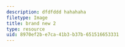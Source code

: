 ```yaml
---
description: dfdfddd hahahaha
filetype: Image
title: brand new 2
type: resource
uid: 8970ef2b-e7ca-41b3-b37b-651516653331
---
```

